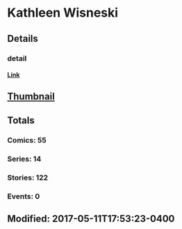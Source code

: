 # Kathleen  Wisneski 
## Details
### detail
#### [Link](http://marvel.com/comics/creators/13133/kathleen_wisneski?utm_campaign=apiRef&utm_source=225578a89fc76f3d20fbffda5d17a88d)
## [Thumbnail](http://i.annihil.us/u/prod/marvel/i/mg/b/40/image_not_available.jpg)
## Totals
### Comics: 55
### Series: 14
### Stories: 122
### Events: 0
## Modified: 2017-05-11T17:53:23-0400